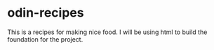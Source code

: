 # odin-recipes
This is a recipes for making nice food.
I will be using html to build the foundation for the project.